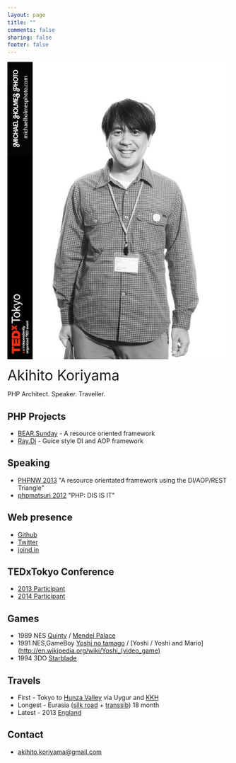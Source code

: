 ```yaml
---
layout: page
title: ""
comments: false
sharing: false
footer: false
---
```

![Akihito Koriyama](/images/akihito_koriyama.jpg)

<div style="font-size:32px;">Akihito Koriyama</div>
<p>PHP Architect. Speaker. Traveller.</p>

## PHP Projects

 * [BEAR.Sunday](https://github.com/koriym/BEAR.Sunday) - A resource oriented framework
 * [Ray.Di](https://github.com/koriym/Ray.Di) - Guice style DI and AOP framework

## Speaking

 * [PHPNW 2013](http://conference.phpnw.org.uk/phpnw13/schedule/akihito-koriyama-richard-mcintyre/) "A resource orientated framework using the DI/AOP/REST Triangle"
 * [phpmatsuri 2012](http://www.phpmatsuri.net/2012/session.html) "PHP: DIS IS IT"

## Web presence

 * [Github](https://github.com/koriym)
 * [Twitter](https://twitter.com/koriym)
 * [joind.in](https://joind.in/user/view/21191)

## TEDxTokyo Conference

 * [2013 Participant](http://koriym.github.io/tedxtokyo2013/)
 * [2014 Participant](http://koriym.github.io/blog/2014/06/10/tedxtokyo-2014/)

## Games
 * 1989 NES [Quinty](http://ja.wikipedia.org/wiki/%E3%82%AF%E3%82%A4%E3%83%B3%E3%83%86%E3%82%A3) / [Mendel Palace](http://en.wikipedia.org/wiki/Mendel_Palace)
 * 1991 NES,GameBoy [Yoshi no tamago](http://ja.wikipedia.org/wiki/%E3%83%A8%E3%83%83%E3%82%B7%E3%83%BC%E3%81%AE%E3%81%9F%E3%81%BE%E3%81%94)  / [Yoshi / Yoshi and Mario](http://en.wikipedia.org/wiki/Yoshi_(video_game)
 * 1994 3DO [Starblade](http://en.wikipedia.org/wiki/Starblade)

## Travels
 * First - Tokyo to [Hunza Valley](http://en.wikipedia.org/wiki/Hunza_Valley) via Uygur and [KKH](http://en.wikipedia.org/wiki/Karakoram_Highway)
 * Longest - Eurasia ([silk road](http://en.wikipedia.org/wiki/Silk_route) + [transsib](http://en.wikipedia.org/wiki/Transsib)) 18 month
 * Latest - 2013 [England](/blog/2014/01/04/phpnw2013/)

## Contact

 * akihito.koriyama@gmail.com
